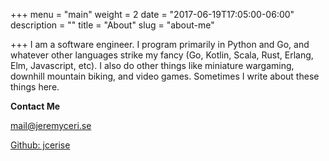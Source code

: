 +++
menu = "main"
weight = 2 
date = "2017-06-19T17:05:00-06:00"
description = ""
title = "About"
slug = "about-me"

+++
I am a software engineer. I program primarily in Python and Go, and whatever other languages strike my fancy (Go, Kotlin, Scala, Rust, Erlang, Elm, Javascript, etc). I also do other things like miniature wargaming, downhill mountain biking, and video games. Sometimes I write about these things here.

**Contact Me**

[mail@jeremyceri.se](mail@jeremyceri.se)

[Github: jcerise](https://github.com/jcerise)
